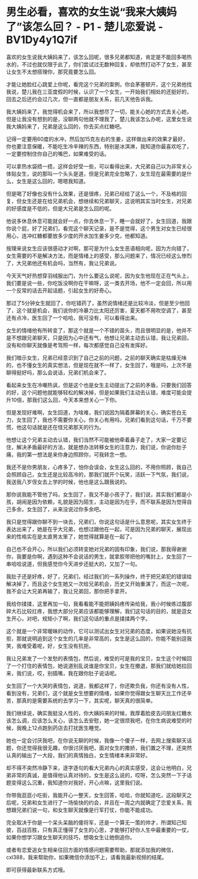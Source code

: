# 男生必看，喜欢的女生说“我来大姨妈了”该怎么回？ - P1 - 楚儿恋爱说 - BV1Dy4y1Q7if

喜欢的女生说我大姨妈来了，该怎么回呢，很多兄弟都知道，肯定是不能回多喝热水的，不过也就仅限于此了，你们尝试过无数种回复，却依然打动不了女生，甚至让女生不太想搭理你，那究竟要怎么回。

才能让她脸红心跳爱上你呢，看完这个兄弟的案例，你会茅塞顿开，这个兄弟他找我说，楚儿我在三亚度假的时候，认识了一个女生，一开始我们相处的还挺好的，回去之后还约会过几次，但一直都是朋友关系，前几天他告诉我。

我大姨妈来了，我觉得机会来了，所以我想尽了一切，能关心她的方式去关心她，但是让我没有想到的是，没聊两句他就不理我了，楚儿我该怎么办呢，这里女生说我大姨妈来了，兄弟是这么回的，你去买点红糖吧。

记得一定要用60度的水冲，然后加15克左右的生姜，这样做出来的效果才最好，你也要注意保暖，不能吃生冷辛辣的东西，特别是冰淇淋，我知道你最喜欢吃了，一定要控制住你自己的嘴巴，如果难受的话。

可以拿热水袋捂一捂，这样会好受一些，可以看得出来，大兄弟自己以为非常关心体贴女生，说的那叫一个头头是道，但是兄弟完全忽略了，女生现在最需要的是什么，女生是这么回的，嗯嗯我知道。

但是喝了好像也没有什么效果，还是很疼，兄弟已经给了这么一个，不及格的回复，但女生还是在给兄弟机会，想继续和兄弟聊天，这说明其实当时女生，对兄弟的好感度是不低的，但是大兄弟是怎么回的呢。

他说多休息休息可能就会好一点，你去休息一下，睡一会就好了，女生回道，我跟你说个屁，好了兄弟们，看完这个聊天记录，是不是觉得，这个男生对女生已经很用心，连冲红糖都要放多少度的开水加生姜多少克，他都知道。

按理来说女生应该很感动才对啊，那可是为什么女生恶语相向呢，因为方向错了，女生需要的不是解决方法，而是情绪上的感受，那么问题来了，情况已经这么惨烈了，大兄弟他还有机会吗，当然有，我让兄弟说。

今天天气好热想穿羽绒服出门，为什么要这么说呢，因为女生他现在正在气头上，我们要是说一些，你吃饭没啊你在干嘛呀，这一类去开场，他不一定会回，所以用一个反常的话去开起话题，引起女生的好奇心。

那过了5分钟女生就回了，你吃错药了，虽然说情绪还是比较冷淡，但是至少他回了，这个就是机会，我们说你的冷暴力比太阳还厉害，夏天都不用吹空调了，甚至还有点冷，医生回了一个哈哈，我可没有，可以看得出来。

女生的情绪他有所转变了，那这个就是一个不错的苗头，而且很明显的是，他并不是不想跟兄弟聊天，只是因为心中还有气，他想让兄弟主动去认错，我让兄弟回，没有和你聊天就像是考驾照一样，每次都感觉自己没有发挥好。

我们暗示女生，兄弟已经意识到了自己之前的问题，之前的聊天确实是枯燥无味的，也不懂女生的真实想法，但是现在就不一样了，女生回了，哦是吗，上次不是聊得挺好吗，那么会说话，兄弟们机会来了。

看起来女生在冷嘲热讽，但是这个也是女生主动提出了之前的矛盾，只要我们回答的好，这个问题他就能够轻松的解决掉，但是如果我们主动去认错，难度可能会提升10倍，那我们这么回，今天本来想关心一下你。

但是发现好难啊，女生回道，为啥难，我们说因为隔着屏幕的关心，确实苍白无力，女生回了，我也不需要你关心，你关心有用吗，兄弟们看到这句话，千万不要慌，他这句话就是还在怪兄弟那天的行为。

他想让这个兄弟主动去认错，我们当然不可能被他牵着鼻子走了，大家一定要记住，解决矛盾最好的方法，就是想办法转移女生的注意力，我们说，你说你肚子痛，我的第一想法是来你身边照顾你，可我转念一想。

我还不是你男朋友，心疼多了，怕你会误会，女生这么回的，不用你照顾，我自己会照顾自己，女生还是比较高冷的，那我们就开个玩笑，活跃一下气氛，我们说，我送我八岁侄女去上学的时候，他也是这么跟我说的。

那你说我能不管他了吗，女生回了，我又不是小孩子了，我们说，其实我们都是小孩，胡闹是因为依赖，礼貌是因为陌生，主动是因为在乎，而不联系是因为觉得自己多余，女生回了，从来没说过你多余吧。

我只是觉得跟你聊不到一块去，兄弟们，你说这句话是什么意思呢，其实女生终于表达出来了，她是在乎大兄弟，也想过跟他在一起，可是因为兄弟的聊天，展现出来的性格实在是太直男太笨了，她觉得就算是在一起了。

自己也不会开心，所以我们必须转变她对兄弟的固有印象，我们说，那我得谢谢你，我要是你啊，遇到这种不会说话的男生，就拿胶带把他的嘴封上，女生回了一串哈哈说道，但我感觉你今天进步还挺大的，又加了一句。

我肚子还是好疼，好了，兄弟们，经过我们的一系列操作，终于把兄弟犯的错误给解决掉了，而且这个女生她又一次给兄弟机会，历史又开始重演了，而这一次呢，我不会让大兄弟再输了，我让兄弟回，那你把手拿开。

我给你揉揉，这里再加一句，我看看能不能把姨妈疼传染给我，我小时候练过腹部碎大石比较扛疼，我想大部分兄弟应该都能够理解，我们这句话的目的，就是逗女生开心，对吧，规矩小了啊，我们这句话的重点是揉揉两个字。

这个就是一个非常暧昧的动作，它可以测试出女生对兄弟的态度，如果说她没有抗拒，那就说明追到这个女生的几率是非常高的，女生是这么回的，你能不能别逗我笑，我难受着呢，好，女生没有抗拒。

我让兄弟发了一个发愁的表情包，然后说，难受的可是我的宝贝，女生这个时候回了一个打住的表情包，她说道别乱说谁是你宝贝，女生在撤退，那我们就给她拉回来，我们说，哎，别插嘴，我在跟你肚子说话呢。

女生回了一个大哭的表情包，说道，我都这样了，你还欺负我，你还有没有人性，看到没有，兄弟们，这个就是女生想要的情绪，如果你觉得跟女生聊天比工作还辛苦，那真的是需要系统的去学习一下，其实呢，聊天真的很简单。

我们继续说，确实我挺没人性的，你大姨妈来的时候，我厚着脸皮去问朋友红糖水该怎么调，应该怎么关心，该怎么去安慰，她一定很烦我吧，在你生病说难受的时候，我晚上12点跑到药店去打扰医生睡觉。

她也一定会讨厌我吧，在你说无聊的时候，我像一个傻子一样，去网上搜索聊天话题，你还觉得我很无趣，你很讨厌我吧，面对女生的撒娇，我们置之不理，还突然认真的输出了一大段，我们的真情独白，女生情绪本来非常好。

却不得不突然冷静下来，逐字逐句的看大兄弟内心的真实感受，这会让他明白，兄弟非常的真诚，是值得他认真对待的，女生是这么说的，哎呀，怎么突然一下子话题变得这么沉重，我知道你对我好，开心点嘛，这里我们说。

你带我逛逛小吃街，我能开心一整天，女生回答，哈哈，你就知道吃，这段聊天之后呢，兄弟和女生进行了一场愉快的约会，并且在一周之内就确定了恋爱关系，我想跟兄弟们说一句，和女生聊天就像是行军打仗，你能不能成功。

完全取决于你是一个呆头呆脑的傻将军，还是一个算无一策的帅才，所谓知己知彼，百战百胜，只有真正懂得了女生的心思，才能够打好你人生中最重要的一仗，如果你想学习跟女生聊天的技巧，想吸女生让她倒追你。

或者有恋爱追女生相亲往回方面的情感问题需要帮助，那就添加我的微信，cxl388，我来帮助你，如果微信你添加不上，请看我最新视频的结尾。

即可获得最新联系方式哦。